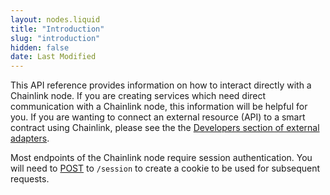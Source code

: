 ```yaml
---
layout: nodes.liquid
title: "Introduction"
slug: "introduction"
hidden: false
date: Last Modified
---
```

This API reference provides information on how to interact directly with a Chainlink node. If you are creating services which need direct communication with a Chainlink node, this information will be helpful for you. If you are wanting to connect an external resource (API) to a smart contract using Chainlink, please see the the [Developers section of external adapters](doc:developers).

Most endpoints of the Chainlink node require session authentication. You will need to [POST](ref:sessions) to `/session` to create a cookie to be used for subsequent requests.